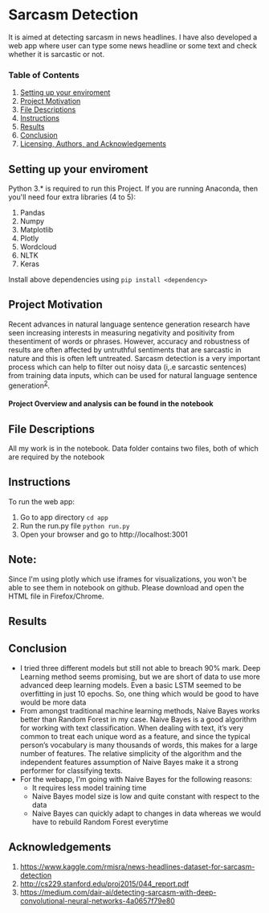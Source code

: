 # Sarcasm Detection
It is aimed at detecting sarcasm in news headlines.
I have also developed a web app where user can type some news headline or some text and check whether it is sarcastic or not.

### Table of Contents

1. [Setting up your enviroment](#installation)
2. [Project Motivation](#motivation)
3. [File Descriptions](#files)
4. [Instructions](#instructions)
5. [Results](#results)
6. [Conclusion](#conc)
7. [Licensing, Authors, and Acknowledgements](#ack)


## Setting up your enviroment <a name="installation"></a>
Python 3.* is required to run this Project. If you are running Anaconda, then you'll need four extra libraries (4 to 5):
1. Pandas
2. Numpy
3. Matplotlib
4. Plotly
5. Wordcloud
6. NLTK
7. Keras

Install above dependencies using ```pip install <dependency>```


## Project Motivation<a name="motivation"></a>

Recent advances in natural language sentence generation research have seen increasing interests in measuring negativity and positivity from thesentiment of words or phrases. However, accuracy and robustness of results are often affected by untruthful sentiments that are sarcastic in nature and this is often left untreated. Sarcasm detection is a very important process which can help to filter out noisy data (i,.e sarcastic sentences) from training data inputs, which can be used for natural language sentence generation<sup>[2](https://www.kaggle.com/rmisra/news-headlines-dataset-for-sarcasm-detection)</sup>.
#### Project Overview and analysis can be found in the notebook


## File Descriptions <a name="files"></a>

All my work is in the notebook. Data folder contains two files, both of which are required by the notebook

## Instructions <a name="instructions"></a>
To run the web app:
1. Go to app directory ```cd app```
2. Run the run.py file ```python run.py```
3. Open your browser and go to http://localhost:3001


## Note: 
Since I'm using plotly which use iframes for visualizations, you won't be able to see them in notebook on github. Please download and open the HTML file in Firefox/Chrome.

## Results<a name="results"></a>



## Conclusion<a name="conc"></a>
- I tried three different models but still not able to breach 90% mark. Deep Learning method seems promising, but we are short of data to use more advanced deep learning models. Even a basic LSTM seemed to be overfitting in just 10 epochs. So, one thing which would be good to have would be more data
- From amongst traditional machine learning methods, Naive Bayes works better than Random Forest in my case. Naive Bayes is a good algorithm for working with text classification. When dealing with text, it’s very common to treat each unique word as a feature, and since the typical person’s vocabulary is many thousands of words, this makes for a large number of features. The relative simplicity of the algorithm and the independent features assumption of Naive Bayes make it a strong performer for classifying texts.
- For the webapp, I'm going with Naive Bayes for the following reasons:
    - It requires less model training time
    - Naive Bayes model size is low and quite constant with respect to the data
    - Naive Bayes can quickly adapt to changes in data whereas we would have to rebuild Random Forest everytime


## Acknowledgements<a name="ack"></a>
1. https://www.kaggle.com/rmisra/news-headlines-dataset-for-sarcasm-detection
2. http://cs229.stanford.edu/proj2015/044_report.pdf
3. https://medium.com/dair-ai/detecting-sarcasm-with-deep-convolutional-neural-networks-4a0657f79e80
